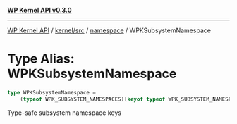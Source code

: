[**WP Kernel API v0.3.0**](../../../../../README.md)

---

[WP Kernel API](../../../../../README.md) / [kernel/src](../../../README.md) / [namespace](../README.md) / WPKSubsystemNamespace

# Type Alias: WPKSubsystemNamespace

```ts
type WPKSubsystemNamespace =
	(typeof WPK_SUBSYSTEM_NAMESPACES)[keyof typeof WPK_SUBSYSTEM_NAMESPACES];
```

Type-safe subsystem namespace keys

